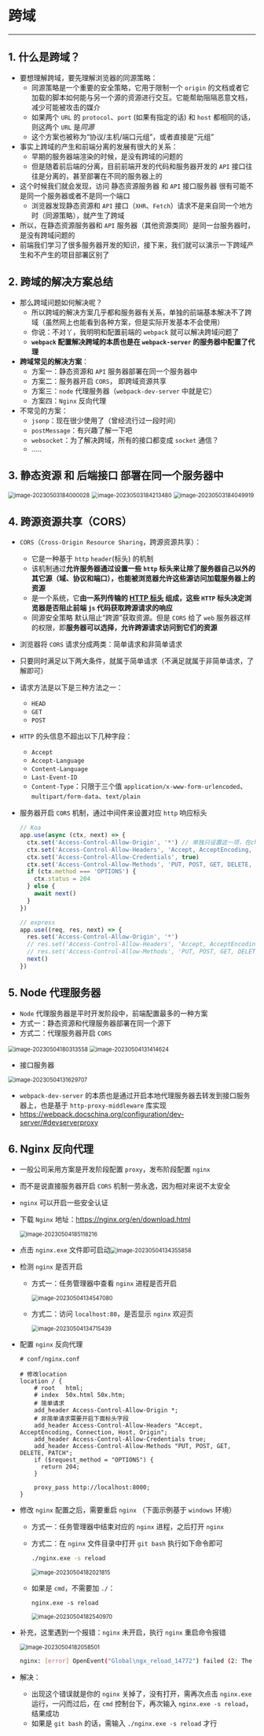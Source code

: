 # 跨域

---

## 1. 什么是跨域？

- 要想理解跨域，要先理解浏览器的同源策略：
  - 同源策略是一个重要的安全策略，它用于限制一个 `origin` 的文档或者它加载的脚本如何能与另一个源的资源进行交互。它能帮助阻隔恶意文档，减少可能被攻击的媒介
  - 如果两个 `URL` 的 `protocol`、`port`  (如果有指定的话) 和 `host` 都相同的话，则这两个 `URL` 是*同源*
  - 这个方案也被称为“协议/主机/端口元组”，或者直接是“元组”
- 事实上跨域的产生和前端分离的发展有很大的关系：
  - 早期的服务器端渲染的时候，是没有跨域的问题的
  - 但是随着前后端的分离，目前前端开发的代码和服务器开发的 `API` 接口往往是分离的，甚至部署在不同的服务器上的
- 这个时候我们就会发现，访问 静态资源服务器 和 `API` 接口服务器 很有可能不是同一个服务器或者不是同一个端口
  - 浏览器发现静态资源和 `API` 接口（`XHR`、`Fetch`）请求不是来自同一个地方时（同源策略），就产生了跨域
- 所以，在静态资源服务器和 `API` 服务器（其他资源类同）是同一台服务器时，是没有跨域问题的
- 前端我们学习了很多服务器开发的知识，接下来，我们就可以演示一下跨域产生和不产生的项目部署区别了

## 2. 跨域的解决方案总结

- 那么跨域问题如何解决呢？
  - 所以跨域的解决方案几乎都和服务器有关系，单独的前端基本解决不了跨域（虽然网上也能看到各种方案，但是实际开发基本不会使用）
  - 你说：不对丫，我明明和配置前端的 `webpack` 就可以解决跨域问题了
  - **`webpack` 配置解决跨域的本质也是在 `webpack-server` 的服务器中配置了代理**
- **跨域常见的解决方案**：
  - 方案一：静态资源和 `API` 服务器部署在同一个服务器中
  - 方案二：服务器开启 `CORS`， 即跨域资源共享
  - 方案三：`node` 代理服务器（`webpack-dev-server` 中就是它）
  - 方案四：`Nginx` 反向代理
- 不常见的方案：
  - `jsonp`：现在很少使用了（曾经流行过一段时间）
  - `postMessage`：有兴趣了解一下吧
  - `websocket`：为了解决跨域，所有的接口都变成 `socket` 通信？
  - …..

## 3. 静态资源 和 后端接口 部署在同一个服务器中

<img src="assets/image-20230503184000028.png" alt="image-20230503184000028" style="zoom:80%;" />

<img src="assets/image-20230503184213480.png" alt="image-20230503184213480" style="zoom:80%;" />

<img src="assets/image-20230503184049919.png" alt="image-20230503184049919" style="zoom:80%;" />

## 4. 跨源资源共享（CORS）

- `CORS`（`Cross-Origin Resource Sharing`，跨源资源共享）：

  - 它是一种基于 `http` `header`(标头) 的机制
  - 该机制通过**允许服务器通过设置一些 `http` 标头来让除了服务器自己以外的其它源（域、协议和端口），也能被浏览器允许这些源访问加载服务器上的资源**
  - 是一个系统，它**由一系列传输的 [HTTP 标头](https://developer.mozilla.org/zh-CN/docs/Glossary/HTTP_header) 组成，这些 `HTTP` 标头决定浏览器是否阻止前端 `js` 代码获取跨源请求的响应**
  - 同源安全策略 默认阻止“跨源”获取资源。但是 `CORS` 给了 `web` 服务器这样的权限，即**服务器可以选择，允许跨源请求访问到它们的资源**

- 浏览器将 `CORS` 请求分成两类：简单请求和非简单请求

- 只要同时满足以下两大条件，就属于简单请求（不满足就属于非简单请求，了解即可）

- 请求方法是以下是三种方法之一：

  - `HEAD`
  - `GET`
  - `POST`

- `HTTP` 的头信息不超出以下几种字段：

  - `Accept`
  - `Accept-Language`
  - `Content-Language`
  - `Last-Event-ID`
  - `Content-Type`：只限于三个值 `application/x-www-form-urlencoded`、`multipart/form-data`、`text/plain`

- 服务器开启 `CORS` 机制，通过中间件来设置对应 `http` 响应标头

  ```js
  // Koa
  app.use(async (ctx, next) => {
    ctx.set('Access-Control-Allow-Origin', '*') // 单独只设置这一项，在chrome中测试也是欧克的，兼容起见，介意下面这些标头也都设置上
    ctx.set('Access-Control-Allow-Headers', 'Accept, AcceptEncoding, Connection, Host, Origin')
    ctx.set('Access-Control-Allow-Credentials', true)
    ctx.set('Access-Control-Allow-Methods', 'PUT, POST, GET, DELETE, PATCH, OPTIONS')
    if (ctx.method === 'OPTIONS') {
      ctx.status = 204
    } else {
      await next()
    }
  })
  ```
  
  ```js
  // express
  app.use((req, res, next) => {
    res.set('Access-Control-Allow-Origin', '*')
    // res.set('Access-Control-Allow-Headers', 'Accept, AcceptEncoding, Connection, Host, Origin')
    // res.set('Access-Control-Allow-Methods', 'PUT, POST, GET, DELETE, PATCH, OPTIONS')
    next()
  })
  ```


## 5. Node 代理服务器

- `Node` 代理服务器是平时开发阶段中，前端配置最多的一种方案
- 方式一：静态资源和代理服务器部署在同一个源下
- 方式二：代理服务器开启 `CORS`

<img src="assets/image-20230504180313558.png" alt="image-20230504180313558" style="zoom:80%;" />

<img src="assets/image-20230504131414624.png" alt="image-20230504131414624" style="zoom:80%;" />

- 接口服务器

<img src="assets/image-20230504131629707.png" alt="image-20230504131629707" style="zoom:80%;" />

- `webpack-dev-server` 的本质也是通过开启本地代理服务器去转发到接口服务器上，也是基于 `http-proxy-middleware` 库实现
- https://webpack.docschina.org/configuration/dev-server/#devserverproxy

## 6. Nginx 反向代理

- 一般公司采用方案是开发阶段配置 `proxy`，发布阶段配置 `nginx`

- 而不是说直接服务器开启 `CORS` 机制一劳永逸，因为相对来说不太安全

- `nginx` 可以开启一些安全认证

- 下载 `Nginx` 地址：https://nginx.org/en/download.html

  <img src="assets/image-20230504185118216.png" alt="image-20230504185118216" style="zoom:80%;" />

- 点击 `nginx.exe` 文件即可启动<img src="assets/image-20230504134355858.png" alt="image-20230504134355858" style="zoom:80%;" />

- 检测 `nginx` 是否开启

  - 方式一：任务管理器中查看 `nginx` 进程是否开启

    <img src="assets/image-20230504134547080.png" alt="image-20230504134547080" style="zoom:80%;" />

  - 方式二：访问 `localhost:80`，是否显示 `nginx` 欢迎页

    <img src="assets/image-20230504134715439.png" alt="image-20230504134715439" style="zoom:80%;" />

- 配置 `nginx` 反向代理

  ```nginx
  # conf/nginx.conf
  
  # 修改location
  location / {
      # root   html;
      # index  50x.html 50x.htm;
      # 简单请求
      add_header Access-Control-Allow-Origin *;
      # 非简单请求需要开启下面标头字段
      add_header Access-Control-Allow-Headers "Accept, 		AcceptEncoding, Connection, Host, Origin";
      add_header Access-Control-Allow-Credentials true;
      add_header Access-Control-Allow-Methods "PUT, POST, GET, DELETE, PATCH";
      if ($request_method = "OPTIONS") {
        return 204;
      }
  
      proxy_pass http://localhost:8000;
  }
  ```

- 修改 `nginx` 配置之后，需要重启 `nginx` （下面示例基于 `windows` 环境）

  - 方式一：任务管理器中结束对应的 `nginx` 进程，之后打开 `nginx`

  - 方式二：在 `nginx` 文件目录中打开 `git bash` 执行如下命令即可

    ```bash
    ./nginx.exe -s reload 
    ```

    <img src="assets/image-20230504182021815.png" alt="image-20230504182021815" style="zoom:80%;" />

  - 如果是 `cmd`，不需要加 `./`：

    ```shell
    nginx.exe -s reload
    ```

    <img src="assets/image-20230504182540970.png" alt="image-20230504182540970" style="zoom:80%;" />

- 补充，这里遇到一个报错：`nginx` 未开启，执行 `nginx` 重启命令报错

  <img src="assets/image-20230504182058501.png" alt="image-20230504182058501" style="zoom:80%;" />

  ```bash
  nginx: [error] OpenEvent("Global\ngx_reload_14772") failed (2: The system cannot find the file specified)
  ```

- 解决：
  - 出现这个错误就是你的 `nginx` 关掉了，没有打开，需再次点击 `nginx.exe` 运行，一闪而过后，在 `cmd` 控制台下，再次输入 `nginx.exe -s reload`，结果成功
  - 如果是 `git bash` 的话，需输入 `./nginx.exe -s reload` 才行

